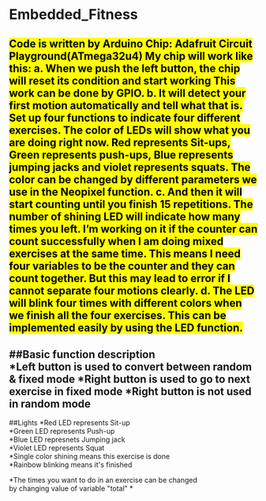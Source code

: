 # Embedded_Fitness
<mark>Code is written by Arduino<mark>
<mark>Chip: Adafruit Circuit Playground(ATmega32u4)<mark>
My chip will work like this:
a.	When we push the left button, the chip will reset its condition and start working
This work can be done by GPIO.
b.	It will detect your first motion automatically and tell what that is.
  Set up four functions to indicate four different exercises. The color of LEDs will show what you are doing right now. Red represents Sit-ups, Green represents push-ups, Blue represents jumping jacks and violet represents squats. The color can be changed by different parameters we use in the Neopixel function.
c.	And then it will start counting until you finish 15 repetitions. The number of shining LED will indicate how many times you left. 
I’m working on it if the counter can count successfully when I am doing mixed exercises at the same time. This means I need four variables to be the counter and they can count together. But this may lead to error if I cannot separate four motions clearly.
d.	The LED will blink four times with different colors when we finish all the four exercises.
  This can be implemented easily by using the LED function.
---
##Basic function description                     
*Left button is used to convert between random & fixed mode
*Right button is used to go to next exercise in fixed mode 
*Right button is not used in random mode    
---
##Lights
*Red   LED represents Sit-up                               
*Green LED represents Push-up                              
*Blue  LED represnets Jumping jack                         
*Violet LED represents Squat                               
*Single color shining means this exercise is done          
*Rainbow blinking means it's finished                     

*The times you want to do in an exercise can be changed    
  by changing value of variable "total"      *             

